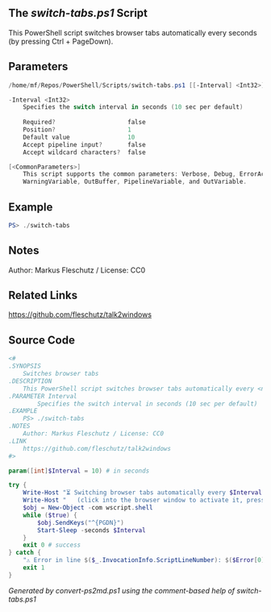 ## The *switch-tabs.ps1* Script

This PowerShell script switches browser tabs automatically every <n> seconds (by pressing Ctrl + PageDown).

## Parameters
```powershell
/home/mf/Repos/PowerShell/Scripts/switch-tabs.ps1 [[-Interval] <Int32>] [<CommonParameters>]

-Interval <Int32>
    Specifies the switch interval in seconds (10 sec per default)
    
    Required?                    false
    Position?                    1
    Default value                10
    Accept pipeline input?       false
    Accept wildcard characters?  false

[<CommonParameters>]
    This script supports the common parameters: Verbose, Debug, ErrorAction, ErrorVariable, WarningAction, 
    WarningVariable, OutBuffer, PipelineVariable, and OutVariable.
```

## Example
```powershell
PS> ./switch-tabs

```

## Notes
Author: Markus Fleschutz / License: CC0

## Related Links
https://github.com/fleschutz/talk2windows

## Source Code
```powershell
<#
.SYNOPSIS
	Switches browser tabs
.DESCRIPTION
	This PowerShell script switches browser tabs automatically every <n> seconds (by pressing Ctrl + PageDown).
.PARAMETER Interval
        Specifies the switch interval in seconds (10 sec per default)
.EXAMPLE
	PS> ./switch-tabs
.NOTES
	Author: Markus Fleschutz / License: CC0
.LINK
	https://github.com/fleschutz/talk2windows
#>

param([int]$Interval = 10) # in seconds

try {
	Write-Host "⏳ Switching browser tabs automatically every $Interval seconds..."
	Write-Host "   (click into the browser window to activate it, press Ctrl + C here to stop it)"
	$obj = New-Object -com wscript.shell
	while ($true) {
		$obj.SendKeys("^{PGDN}")
		Start-Sleep -seconds $Interval
	}
	exit 0 # success
} catch {
	"⚠️ Error in line $($_.InvocationInfo.ScriptLineNumber): $($Error[0])"
	exit 1
}
```

*Generated by convert-ps2md.ps1 using the comment-based help of switch-tabs.ps1*

